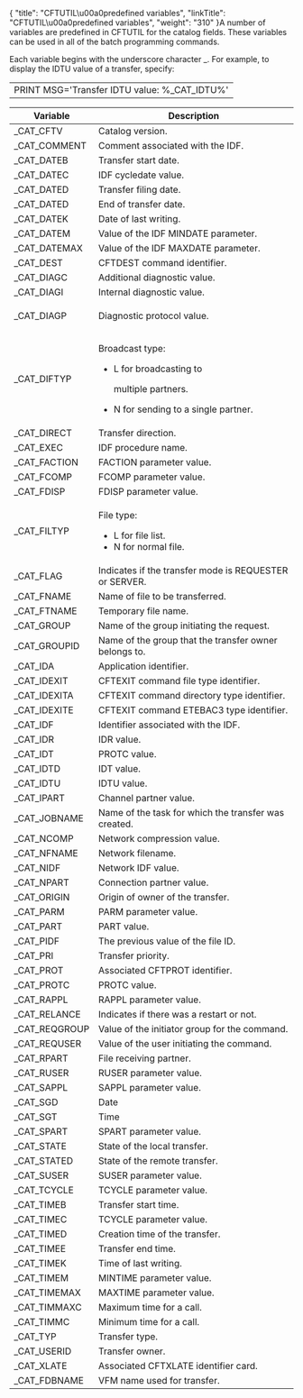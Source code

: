 {
    "title": "CFTUTIL\u00a0predefined variables",
    "linkTitle": "CFTUTIL\u00a0predefined variables",
    "weight": "310"
}A number of variables are predefined in CFTUTIL for the catalog fields. These variables can be used in all of the batch programming commands.

Each variable begins with the underscore character \_. For example, to display the IDTU value of a transfer, specify:

<table data-cellspacing="0">
<tbody>
<tr class="odd">
<td>PRINT MSG='Transfer IDTU value: %_CAT_IDTU%'</td>
</tr>
</tbody>
</table>

<table data-cellspacing="0">
<thead>
<tr class="header">
<th>Variable</th>
<th>Description</th>
</tr>
</thead>
<tbody>
<tr class="odd">
<td>_CAT_CFTV</td>
<td>Catalog version.</td>
</tr>
<tr class="even">
<td>_CAT_COMMENT</td>
<td>Comment associated with the IDF.</td>
</tr>
<tr class="odd">
<td>_CAT_DATEB</td>
<td>Transfer start date.</td>
</tr>
<tr class="even">
<td>_CAT_DATEC</td>
<td>IDF cycledate value.</td>
</tr>
<tr class="odd">
<td>_CAT_DATED</td>
<td>Transfer filing date.</td>
</tr>
<tr class="even">
<td>_CAT_DATED</td>
<td>End of transfer date.</td>
</tr>
<tr class="odd">
<td>_CAT_DATEK</td>
<td>Date of last writing.</td>
</tr>
<tr class="even">
<td>_CAT_DATEM</td>
<td>Value of the IDF MINDATE parameter.</td>
</tr>
<tr class="odd">
<td>_CAT_DATEMAX</td>
<td>Value of the IDF MAXDATE parameter.</td>
</tr>
<tr class="even">
<td>_CAT_DEST</td>
<td>CFTDEST command identifier.</td>
</tr>
<tr class="odd">
<td>_CAT_DIAGC</td>
<td>Additional diagnostic value.</td>
</tr>
<tr class="even">
<td>_CAT_DIAGI</td>
<td>Internal diagnostic value.</td>
</tr>
<tr class="odd">
<td>_CAT_DIAGP</td>
<td><p>Diagnostic protocol value.</p></td>
</tr>
<tr class="even">
<td>_CAT_DIFTYP</td>
<td><p>Broadcast type:</p>
<ul>
<li>L for broadcasting to
multiple partners.</li>
<li>N for sending to a single partner.</li>
</ul></td>
</tr>
<tr class="odd">
<td>_CAT_DIRECT</td>
<td>Transfer direction.</td>
</tr>
<tr class="even">
<td>_CAT_EXEC</td>
<td>IDF procedure name.</td>
</tr>
<tr class="odd">
<td>_CAT_FACTION</td>
<td>FACTION parameter value.</td>
</tr>
<tr class="even">
<td>_CAT_FCOMP</td>
<td>FCOMP parameter value.</td>
</tr>
<tr class="odd">
<td>_CAT_FDISP</td>
<td>FDISP parameter value.</td>
</tr>
<tr class="even">
<td>_CAT_FILTYP</td>
<td><p>File type:</p>
<ul>
<li>L for file list.</li>
<li>N for normal file.</li>
</ul></td>
</tr>
<tr class="odd">
<td>_CAT_FLAG</td>
<td>Indicates if the transfer mode is REQUESTER or SERVER.</td>
</tr>
<tr class="even">
<td>_CAT_FNAME</td>
<td>Name of file to be transferred.</td>
</tr>
<tr class="odd">
<td>_CAT_FTNAME</td>
<td>Temporary file name.</td>
</tr>
<tr class="even">
<td>_CAT_GROUP</td>
<td>Name of the group initiating the request.</td>
</tr>
<tr class="odd">
<td>_CAT_GROUPID</td>
<td>Name of the group that the transfer owner belongs to.</td>
</tr>
<tr class="even">
<td>_CAT_IDA</td>
<td>Application identifier.</td>
</tr>
<tr class="odd">
<td>_CAT_IDEXIT</td>
<td>CFTEXIT command file type identifier.</td>
</tr>
<tr class="even">
<td>_CAT_IDEXITA</td>
<td>CFTEXIT command directory type identifier.</td>
</tr>
<tr class="odd">
<td>_CAT_IDEXITE</td>
<td>CFTEXIT command ETEBAC3 type identifier.</td>
</tr>
<tr class="even">
<td>_CAT_IDF</td>
<td>Identifier associated with the IDF.</td>
</tr>
<tr class="odd">
<td>_CAT_IDR</td>
<td>IDR value.</td>
</tr>
<tr class="even">
<td>_CAT_IDT</td>
<td>PROTC value.</td>
</tr>
<tr class="odd">
<td>_CAT_IDTD</td>
<td>IDT value.</td>
</tr>
<tr class="even">
<td>_CAT_IDTU</td>
<td>IDTU value.</td>
</tr>
<tr class="odd">
<td>_CAT_IPART</td>
<td>Channel partner value.</td>
</tr>
<tr class="even">
<td>_CAT_JOBNAME</td>
<td>Name of the task for which the transfer was created.</td>
</tr>
<tr class="odd">
<td>_CAT_NCOMP</td>
<td>Network compression value.</td>
</tr>
<tr class="even">
<td>_CAT_NFNAME</td>
<td>Network filename.</td>
</tr>
<tr class="odd">
<td>_CAT_NIDF</td>
<td>Network IDF value.</td>
</tr>
<tr class="even">
<td>_CAT_NPART</td>
<td>Connection partner value.</td>
</tr>
<tr class="odd">
<td>_CAT_ORIGIN</td>
<td>Origin of owner of the transfer.</td>
</tr>
<tr class="even">
<td>_CAT_PARM</td>
<td>PARM parameter value.</td>
</tr>
<tr class="odd">
<td>_CAT_PART</td>
<td>PART value.</td>
</tr>
<tr class="even">
<td>_CAT_PIDF</td>
<td>The previous value of the file ID.</td>
</tr>
<tr class="odd">
<td>_CAT_PRI</td>
<td>Transfer priority.</td>
</tr>
<tr class="even">
<td>_CAT_PROT</td>
<td>Associated CFTPROT identifier.</td>
</tr>
<tr class="odd">
<td>_CAT_PROTC</td>
<td>PROTC value.</td>
</tr>
<tr class="even">
<td>_CAT_RAPPL</td>
<td>RAPPL parameter value.</td>
</tr>
<tr class="odd">
<td>_CAT_RELANCE</td>
<td>Indicates if there was a restart or not.</td>
</tr>
<tr class="even">
<td>_CAT_REQGROUP</td>
<td>Value of the initiator group for the command.</td>
</tr>
<tr class="odd">
<td>_CAT_REQUSER</td>
<td>Value of the user initiating the command.</td>
</tr>
<tr class="even">
<td>_CAT_RPART</td>
<td>File receiving partner.</td>
</tr>
<tr class="odd">
<td>_CAT_RUSER</td>
<td>RUSER parameter value.</td>
</tr>
<tr class="even">
<td>_CAT_SAPPL</td>
<td>SAPPL parameter value.</td>
</tr>
<tr class="odd">
<td>_CAT_SGD</td>
<td>Date</td>
</tr>
<tr class="even">
<td>_CAT_SGT</td>
<td>Time</td>
</tr>
<tr class="odd">
<td>_CAT_SPART</td>
<td>SPART parameter value.</td>
</tr>
<tr class="even">
<td>_CAT_STATE</td>
<td>State of the local transfer.</td>
</tr>
<tr class="odd">
<td>_CAT_STATED</td>
<td>State of the remote transfer.</td>
</tr>
<tr class="even">
<td>_CAT_SUSER</td>
<td>SUSER parameter value.</td>
</tr>
<tr class="odd">
<td>_CAT_TCYCLE</td>
<td>TCYCLE parameter value.</td>
</tr>
<tr class="even">
<td>_CAT_TIMEB</td>
<td>Transfer start time.</td>
</tr>
<tr class="odd">
<td>_CAT_TIMEC</td>
<td>TCYCLE parameter value.<span> </span></td>
</tr>
<tr class="even">
<td>_CAT_TIMED</td>
<td>Creation time of the transfer.</td>
</tr>
<tr class="odd">
<td>_CAT_TIMEE</td>
<td>Transfer end time.</td>
</tr>
<tr class="even">
<td>_CAT_TIMEK</td>
<td>Time of last writing.</td>
</tr>
<tr class="odd">
<td>_CAT_TIMEM</td>
<td>MINTIME parameter value.</td>
</tr>
<tr class="even">
<td>_CAT_TIMEMAX</td>
<td>MAXTIME parameter value.</td>
</tr>
<tr class="odd">
<td>_CAT_TIMMAXC</td>
<td>Maximum time for a call.</td>
</tr>
<tr class="even">
<td>_CAT_TIMMC</td>
<td>Minimum time for a call.</td>
</tr>
<tr class="odd">
<td>_CAT_TYP</td>
<td>Transfer type.</td>
</tr>
<tr class="even">
<td>_CAT_USERID</td>
<td>Transfer owner.</td>
</tr>
<tr class="odd">
<td>_CAT_XLATE</td>
<td>Associated CFTXLATE identifier card.</td>
</tr>
<tr class="even">
<td>_CAT_FDBNAME</td>
<td>VFM name used for transfer.</td>
</tr>
</tbody>
</table>
